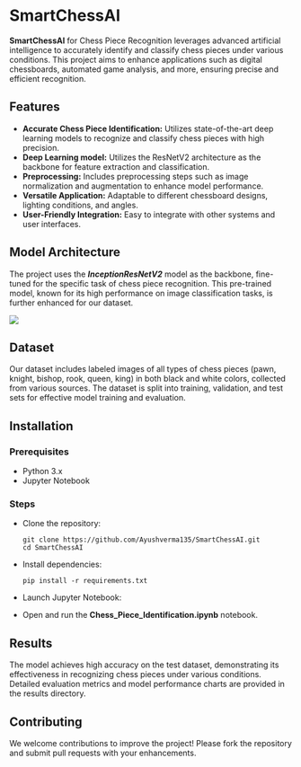 # SmartChessAI

__SmartChessAI__ for Chess Piece Recognition leverages advanced artificial intelligence to accurately identify and classify chess pieces under various conditions. This project aims to enhance applications such as digital chessboards, automated game analysis, and more, ensuring precise and efficient recognition.

## Features
- __Accurate Chess Piece Identification:__ Utilizes state-of-the-art deep learning models to recognize and classify chess pieces with high precision.
- __Deep Learning model:__ Utilizes the ResNetV2 architecture as the backbone for feature extraction and classification.
- __Preprocessing:__ Includes preprocessing steps such as image normalization and augmentation to enhance model performance.
- __Versatile Application:__ Adaptable to different chessboard designs, lighting conditions, and angles.
- __User-Friendly Integration:__ Easy to integrate with other systems and user interfaces.

## Model Architecture
The project uses the ___InceptionResNetV2___ model as the backbone, fine-tuned for the specific task of chess piece recognition. This pre-trained model, known for its high performance on image classification tasks, is further enhanced for our dataset.

![](https://media1.giphy.com/media/v1.Y2lkPTc5MGI3NjExMWw3MzdiNzh5M2MzZGhtaGt3dnEwdGpxYzNtYWZzc2JnY2lqY2hmayZlcD12MV9pbnRlcm5hbF9naWZfYnlfaWQmY3Q9Zw/xSi0vyq0FI6Os/giphy.webp)


## Dataset
Our dataset includes labeled images of all types of chess pieces (pawn, knight, bishop, rook, queen, king) in both black and white colors, collected from various sources. The dataset is split into training, validation, and test sets for effective model training and evaluation.

## Installation
### Prerequisites
  - Python 3.x
  - Jupyter Notebook
### Steps
  - Clone the repository:
    
        git clone https://github.com/Ayushverma135/SmartChessAI.git
        cd SmartChessAI
  - Install dependencies:
    
        pip install -r requirements.txt
  - Launch Jupyter Notebook:
  - Open and run the __Chess_Piece_Identification.ipynb__ notebook.

## Results
The model achieves high accuracy on the test dataset, demonstrating its effectiveness in recognizing chess pieces under various conditions. Detailed evaluation metrics and model performance charts are provided in the results directory.

## Contributing
We welcome contributions to improve the project! Please fork the repository and submit pull requests with your enhancements.
